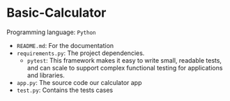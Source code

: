 # Basic-Calculator

Programming language: `Python`

- `README.md`: For the documentation
- `requirements.py`: The project dependencies.
  - `pytest`: This framework makes it easy to write small, readable tests, and can scale to support complex functional testing for applications and libraries.
- `app.py`: The source code our calculator app
- `test.py`: Contains the tests cases 
